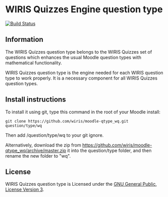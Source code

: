 # WIRIS Quizzes Engine question type
[![Build Status](https://travis-ci.org/wiris/moodle-qtype_wq.svg?branch=master)](https://travis-ci.org/wiris/moodle-qtype_wq)

## Information
The WIRIS Quizzes question type belongs to the WIRIS Quizzes set of questions which enhances the usual Moodle question types with mathematical functionality.

WIRIS Quizzes question type is the engine needed for each WIRIS question type to work properly. It is a necessary component for all WIRIS Quizzes question types.

## Install instructions
To install it using git, type this command in the root of your Moodle install:
```
git clone https://github.com/wiris/moodle-qtype_wq.git question/type/wq
```
Then add /question/type/wq to your git ignore.

Alternatively, download the zip from <https://github.com/wiris/moodle-qtype_wq/archive/master.zip> it into the question/type folder, and then rename the new folder to "wq".

## License

WIRIS Quizzes question type is Licensed under the [GNU General Public, License Version 3](https://www.gnu.org/licenses/gpl-3.0.en.html).
